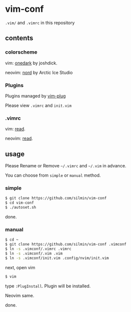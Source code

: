 # vim-conf
`.vim/` and `.vimrc` in this repository

## contents
### colorscheme
vim: [onedark](https://github.com/joshdick/onedark.vim) by joshdick.

neovim: [nord](https://github.com/arcticicestudio/nord-vim) by Arctic Ice Studio

### Plugins

Plugins managed by [vim-plug](https://github.com/junegunn/vim-plug)

Please view `.vimrc` and `init.vim`


### .vimrc
vim: [read](.vimrc).

neovim: [read](init.vim).

## usage
Please Rename or Remove `~/.vimrc` and `~/.vim` in advance.

You can choose from `simple` or `manual` method.

### simple
```bash
$ git clone https://github.com/silmin/vim-conf
$ cd vim-conf
$ ./autoset.sh
```
done.

### manual
```bash
$ cd ~
$ git clone https://github.com/silmin/vim-conf .vimconf
$ ln -s .vimconf/.vimrc .vimrc
$ ln -s .vimconf/.vim .vim
$ ln -s .vimconf/init.vim .config/nvim/init.vim
```

next, open vim
```bash
$ vim
```
type `:PlugInstall`.
Plugin will be installed.

Neovim same.

done.
